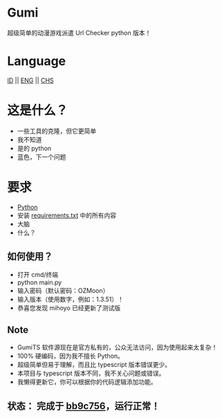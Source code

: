 # Gumi

超级简单的动漫游戏派遣 Url Checker python 版本！

# Language
[ID](https://github.com/Megawangi/Gumi/blob/main/blob/main/README.md) || [ENG](https://github.com/Megawangi/Gumi/blob/main/blob/main/README_en-US.md) || [CHS](https://github.com/Megawangi/Gumi/blob/main/README_zh-CN.md)

# 这是什么？

- 一些工具的克隆，但它更简单 
- 我不知道 
- 是的 python
- 蓝色，下一个问题

# 要求

- [Python](https://www.python.org/downloads/)
- 安装 [requirements.txt](https://github.com/Megawangi/Gumi/blob/main/requirements.txt) 中的所有内容
- 大脑
- 什么？

## 如何使用？

- 打开 cmd/终端 
- python main.py 
- 输入密码（默认密码：OZMoon）
- 输入版本（使用数字，例如：1.3.51）！
- 恭喜您发现 mihoyo 已经更新了测试版

## Note

- GumiTS 软件源现在是官方私有的，公众无法访问，因为使用起来太复杂！
- 100% 硬编码，因为我不擅长 Python。
- 超级简单但易于理解，而且比 typescript 版本错误更少。
- 本项目与 typescript 版本不同，我不关心问题或错误。
- 我懒得更新它，你可以根据你的代码逻辑添加功能。


## 状态： 完成于 [bb9c756](https://github.com/Megawangi/Gumi/blob/main/commit/bb9c756196ca1f0d9c952f2c9a80b62b0d91660c)，运行正常！